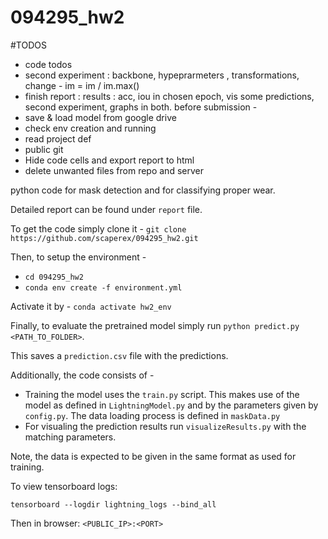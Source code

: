 # 094295_hw2

#TODOS
- code todos
- second experiment : backbone, hypeprarmeters , transformations, change - im = im / im.max()
- finish report : results : acc, iou in chosen epoch, vis some predictions, second experiment, graphs in both. 
before submission - 
- save & load model from google drive
- check env creation and running
- read project def
- public git
- Hide code cells and export report to html
- delete unwanted files from repo and server

python code for mask detection and for classifying proper wear.

Detailed report can be found under `report` file.

To get the code simply clone it - 
`git clone https://github.com/scaperex/094295_hw2.git`

Then, to setup the environment - 
- `cd 094295_hw2`
- `conda env create -f environment.yml`

Activate it by -
`conda activate hw2_env`

Finally, to evaluate the pretrained model simply run 
`python predict.py <PATH_TO_FOLDER>`.

This saves a `prediction.csv` file with the predictions. 

Additionally, the code consists of -
 - Training the model uses the `train.py` script. This makes use of the model as defined in  `LightningModel.py` and by the parameters  given by `config.py`. The data loading process is defined in `maskData.py`
 -  For visualing the prediction results run `visualizeResults.py` with the matching parameters.

Note, the data is expected to be given in the same format as used for training.


To view tensorboard logs:

`tensorboard --logdir lightning_logs --bind_all`

Then in browser:
`<PUBLIC_IP>:<PORT>`
